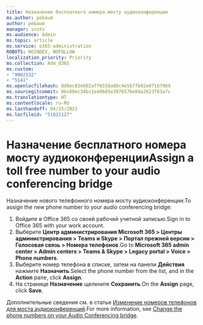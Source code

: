 ```yaml
---
title: Назначение бесплатного номера мосту аудиоконференции
ms.author: pebaum
author: pebaum
manager: scotv
ms.audience: Admin
ms.topic: article
ms.service: o365-administration
ROBOTS: NOINDEX, NOFOLLOW
localization_priority: Priority
ms.collection: Adm_O365
ms.custom:
- "9002532"
- "5141"
ms.openlocfilehash: 8d0ec82e602aff6558a08c4e5b7fb02e07167969
ms.sourcegitcommit: 8bc60ec34bc1e40685e3976576e04a2623f63a7c
ms.translationtype: HT
ms.contentlocale: ru-RU
ms.lasthandoff: 04/15/2021
ms.locfileid: "51821127"
---
```

# <a name="assign-a-toll-free-number-to-your-audio-conferencing-bridge"></a><span data-ttu-id="90294-102">Назначение бесплатного номера мосту аудиоконференции</span><span class="sxs-lookup"><span data-stu-id="90294-102">Assign a toll free number to your audio conferencing bridge</span></span>

<span data-ttu-id="90294-103">Назначение нового телефонного номера мосту аудиоконференции:</span><span class="sxs-lookup"><span data-stu-id="90294-103">To assign the new phone number to your audio conferencing bridge:</span></span>

1. <span data-ttu-id="90294-104">Войдите в Office 365 со своей рабочей учетной записью.</span><span class="sxs-lookup"><span data-stu-id="90294-104">Sign in to Office 365 with your work account.</span></span>
2. <span data-ttu-id="90294-105">Выберите **Центр администрирования Microsoft 365 > Центры администрирования > Teams и Skype > Портал прежней версии > Голосовая связь > Номера телефонов**.</span><span class="sxs-lookup"><span data-stu-id="90294-105">Go to **Microsoft 365 admin center > Admin centers > Teams & Skype > Legacy portal > Voice > Phone numbers**.</span></span>
3. <span data-ttu-id="90294-106">Выберите номер телефона в списке, затем на панели **Действия** нажмите **Назначить**.</span><span class="sxs-lookup"><span data-stu-id="90294-106">Select the phone number from the list, and in the **Action** pane, click **Assign**.</span></span>
4. <span data-ttu-id="90294-107">На странице **Назначение** щелкните **Сохранить**.</span><span class="sxs-lookup"><span data-stu-id="90294-107">On the **Assign** page, click **Save**.</span></span>

<span data-ttu-id="90294-108">Дополнительные сведения см. в статье [Изменение номеров телефонов для моста аудиоконференций](https://docs.microsoft.com/MicrosoftTeams/change-the-phone-numbers-on-your-audio-conferencing-bridge).</span><span class="sxs-lookup"><span data-stu-id="90294-108">For more information, see [Change the phone numbers on your Audio Conferencing bridge](https://docs.microsoft.com/MicrosoftTeams/change-the-phone-numbers-on-your-audio-conferencing-bridge).</span></span>
